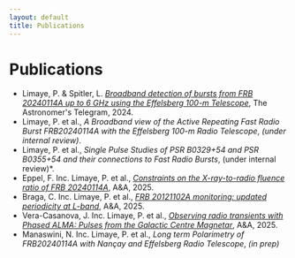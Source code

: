 ```yaml
---
layout: default
title: Publications
---
```


# Publications
- Limaye, P. & Spitler, L. [*Broadband detection of bursts from FRB 20240114A up to 6 GHz using the Effelsberg 100-m Telescope*](https://www.astronomerstelegram.org/?read=16620), The Astronomer's Telegram, 2024. 
- Limaye, P. et al., *A Broadband view of the Active Repeating Fast Radio Burst FRB20240114A with the Effelsberg 100-m Radio Telescope*, *(under internal review)*.
- Limaye, P. et al., *Single Pulse Studies of PSR B0329+54 and PSR B0355+54 and their connections to Fast Radio Bursts*, (under internal review)*.
- Eppel, F. Inc. Limaye, P. et al., [*Constraints on the X-ray-to-radio fluence ratio of FRB 20240114A*](https://www.aanda.org/articles/aa/abs/2025/03/aa53563-24/aa53563-24.html), A&A, 2025. 
- Braga, C. Inc. Limaye, P. et al., [*FRB 20121102A monitoring: updated periodicity at L-band*](https://www.aanda.org/articles/aa/abs/2025/01/aa51905-24/aa51905-24.html), A&A, 2025.
- Vera-Casanova, J. Inc. Limaye, P. et al., [*Observing radio transients with Phased ALMA: Pulses from the Galactic Centre Magnetar*](https://arxiv.org/abs/2504.06234), A&A, 2025.
- Manaswini, N. Inc. Limaye, P. et al., *Long term Polarimetry of FRB20240114A with Nançay and Effelsberg Radio Telescope*, *(in prep)*


